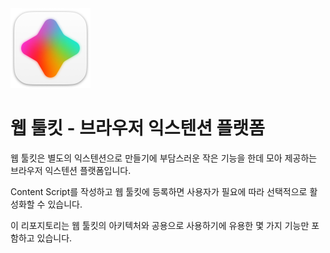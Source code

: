 <img src="src/icons/icon512.png" width="128" />

# 웹 툴킷 - 브라우저 익스텐션 플랫폼

웹 툴킷은 별도의 익스텐션으로 만들기에 부담스러운 작은 기능을 한데 모아 제공하는 브라우저 익스텐션 플랫폼입니다.

Content Script를 작성하고 웹 툴킷에 등록하면 사용자가 필요에 따라 선택적으로 활성화할 수 있습니다.

이 리포지토리는 웹 툴킷의 아키텍처와 공용으로 사용하기에 유용한 몇 가지 기능만 포함하고 있습니다.
